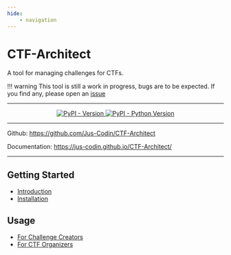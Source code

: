 ```yaml
---
hide:
    - navigation
---
```


# CTF-Architect

A tool for managing challenges for CTFs.

!!! warning
    This tool is still a work in progress, bugs are to be expected. If you find any, please open an [issue](https://github.com/Jus-Codin/CTF-Architect/issues)

---

<p align="center">
    <a href="https://pypi.org/project/ctf-architect/" target="_blank">
        <img alt="PyPI - Version" src="https://img.shields.io/pypi/v/ctf-architect">
    </a>
    <a href="https://pypi.org/project/ctf-architect/" target="_blank">
        <img alt="PyPI - Python Version" src="https://img.shields.io/pypi/pyversions/ctf-architect">
    </a>
</p>

---

Github: <a href="https://github.com/Jus-Codin/CTF-Architect" target="_blank">https://github.com/Jus-Codin/CTF-Architect</a>

Documentation: <a href="https://jus-codin.github.io/CTF-Architect/" target="_blank">https://jus-codin.github.io/CTF-Architect/</a>

---

## Getting Started
- [Introduction](./introduction.md)
- [Installation](./installation.md)

## Usage
- [For Challenge Creators](./guides/packaging-challenges.md)
- [For CTF Organizers](./guides/repository-setup.md)